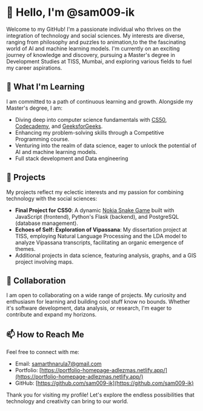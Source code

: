 # 👋 Hello, I'm @sam009-ik

Welcome to my GitHub! I'm a passionate individual who thrives on the integration of technology and social sciences. My interests are diverse, ranging from philosophy and puzzles to animation,to the the fascinating world of AI and machine learning models. I'm currently on an exciting journey of knowledge and discovery, pursuing a Master's degree in Development Studies at TISS, Mumbai, and exploring various fields to fuel my career aspirations.

## 🌱 What I'm Learning

I am committed to a path of continuous learning and growth. Alongside my Master's degree, I am:
- Diving deep into computer science fundamentals with [CS50](https://cs50.harvard.edu/), [Codecademy](https://www.codecademy.com/), and [GeeksforGeeks](https://www.geeksforgeeks.org/).
- Enhancing my problem-solving skills through a Competitive Programming course.
- Venturing into the realm of data science, eager to unlock the potential of AI and machine learning models.
- Full stack development and Data engineering

## 🚀 Projects

My projects reflect my eclectic interests and my passion for combining technology with the social sciences:

- **Final Project for CS50**: A dynamic [Nokia Snake Game](https://nokia-snake-game-09f6f3ef60b8.herokuapp.com/register) built with JavaScript (frontend), Python's Flask (backend), and PostgreSQL (database management).
- **Echoes of Self: Exploration of Vipassana**: My dissertation project at TISS, employing Natural Language Processing and the LDA model to analyze Vipassana transcripts, facilitating an organic emergence of themes.
- Additional projects in data science, featuring analysis, graphs, and a GIS project involving maps.

## 💞️ Collaboration

I am open to collaborating on a wide range of projects. My curiosity and enthusiasm for learning and building cool stuff know no bounds. Whether it's software development, data analysis, or research, I'm eager to contribute and expand my horizons.

## 📫 How to Reach Me

Feel free to connect with me:
- Email: [samarthnarula7@gmail.com](mailto:samarthnarula7@gmail.com)
- Portfolio: [https://portfolio-homepage-adlezmas.netlify.app/](https://portfolio-homepage-adlezmas.netlify.app/)
- GitHub: [https://github.com/sam009-ik](https://github.com/sam009-ik)

Thank you for visiting my profile! Let's explore the endless possibilities that technology and creativity can bring to our world.

<!---
sam009-ik/sam009-ik is a ✨ special ✨ repository because its `README.md` (this file) appears on your GitHub profile.
You can click the Preview link to take a look at your changes.
--->
